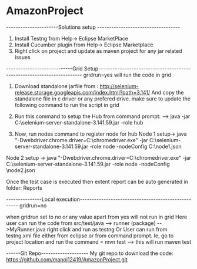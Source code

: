 # AmazonProject
----------------------Solutions setup -----------------------------------
1. Install Testng from Help-> Eclipse MarketPlace
2. Install Cucumber plugin from Help-> Eclipse Marketplace
3. Right click on project and update as maven project for any jar related issues

----------------------------Grid Setup-----------------------------------------------------------------------
gridrun=yes will run the code in grid 

1. Download standalone jarfile from : http://selenium-release.storage.googleapis.com/index.html?path=3.141/
And copy the standalone file in c driver or any prefered drive. make sure to update the following command to run the script in grid

2. Run this command to setup the Hub from command prompt: 
  --> java -jar C:\selenium-server-standalone-3.141.59.jar -role hub

3. Now, run nodes command to register node for hub
Node 1 setup-> 
java "-Dwebdriver.chrome.driver=C:\chromedriver.exe" -jar C:\selenium-server-standalone-3.141.59.jar -role node -nodeConfig C:\node1.json


Node 2 setup ->
java "-Dwebdriver.chrome.driver=C:\chromedriver.exe" -jar C:\selenium-server-standalone-3.141.59.jar -role node -nodeConfig \node2.json



Once the test case is executed then extent report can be auto generated in folder: Reports


---------------Local execution----------------------------------------------------
gridrun=no

when gridrun set to no or any value apart from yes will not run in grid 
Here user can run the code from src/test/java --> runner (package) -->MyRunner.java right click and run as testng
Or
User can run from testng.xml file either from eclipse or from command prompt. Ie, go to project location and run the command = mvn test --> this will run maven test




------Git Repo--------------------
My git repo to download the code: 
https://github.com/manoj12419/AmazonProject.git